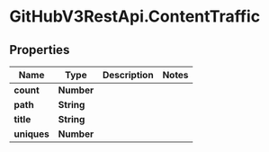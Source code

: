 # GitHubV3RestApi.ContentTraffic

## Properties

Name | Type | Description | Notes
------------ | ------------- | ------------- | -------------
**count** | **Number** |  | 
**path** | **String** |  | 
**title** | **String** |  | 
**uniques** | **Number** |  | 



